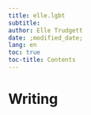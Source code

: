 ```yaml
---
title: elle.lgbt
subtitle: 
author: Elle Trudgett
date: ;modified_date;
lang: en
toc: true
toc-title: Contents
---
```


# Writing